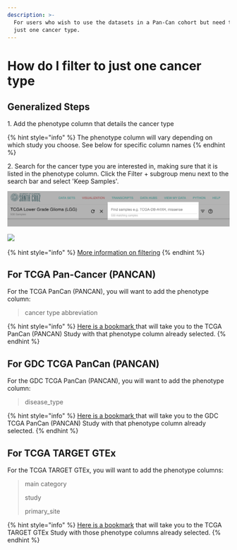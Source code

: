 ```yaml
---
description: >-
  For users who wish to use the datasets in a Pan-Can cohort but need to view
  just one cancer type.
---
```


# How do I filter to just one cancer type

## Generalized Steps

1\. Add the phenotype column that details the cancer type

{% hint style="info" %}
The phenotype column will vary depending on which study you choose. See below for specific column names
{% endhint %}

2\. Search for the cancer type you are interested in, making sure that it is listed in the phenotype column. Click the Filter + subgroup menu next to the search bar and select 'Keep Samples'.

![](<../.gitbook/assets/highlightlocation (2) (2) (2) (2) (2) (2) (2) (2) (2).png>)

![](../.gitbook/assets/highlightmenulocation.png)

{% hint style="info" %}
[More information on filtering](../overview-of-features/filter-and-subgrouping/)
{% endhint %}

## For TCGA Pan-Cancer (PANCAN)&#x20;

For the TCGA PanCan (PANCAN), you will want to add the phenotype column:

> cancer type abbreviation

{% hint style="info" %}
[Here is a bookmark ](https://xenabrowser.net/heatmap/?bookmark=d34a38000eca5f2bfcf936d5e06066dc)that will take you to the TCGA PanCan (PANCAN) Study with that phenotype column already selected.
{% endhint %}

## For GDC TCGA PanCan (PANCAN)&#x20;

For the GDC TCGA PanCan (PANCAN), you will want to add the phenotype column:

> disease\_type

{% hint style="info" %}
[Here is a bookmark ](https://xenabrowser.net/heatmap/?bookmark=647fda97e21e3626d17788770855bd3c)that will take you to the GDC TCGA PanCan (PANCAN) Study with that phenotype column already selected.
{% endhint %}

## For TCGA TARGET GTEx

For the TCGA TARGET GTEx, you will want to add the phenotype columns:

> main category
>
> study
>
> primary\_site

{% hint style="info" %}
[Here is a bookmark](https://xenabrowser.net/?bookmark=96a9f803a168169ce223cb17d05c600d) that will take you to the TCGA TARGET GTEx Study with those phenotype columns already selected.
{% endhint %}

